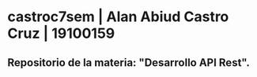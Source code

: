 # castroc7sem | Alan Abiud Castro Cruz | 19100159
## Repositorio de la materia: "Desarrollo API Rest".
